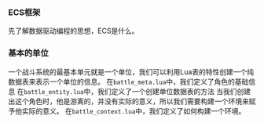 ### ECS框架
先了解数据驱动编程的思想，ECS是什么。
### 基本的单位
一个战斗系统的最基本单元就是一个单位，我们可以利用Lua表的特性创建一个纯数据表来表示一个单位的信息。
在`battle_meta.lua`中，我们定义了角色的基础信息
在`battle_entity.lua`中，我们定义了一个创建单位数据表的方法
当我们创建出这个角色时，他是游离的，并没有实际的意义，所以我们需要构建一个环境来赋予他实际的意义。
在`battle_context.lua`中，我们定义了如何构建一个环境。
